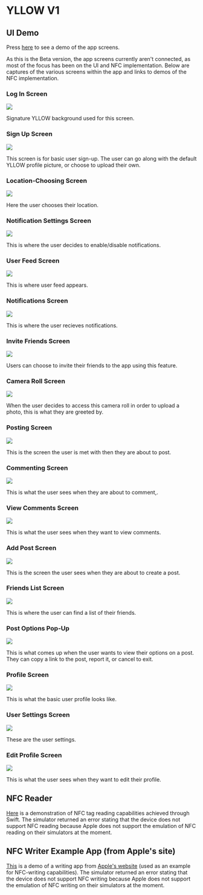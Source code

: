 # YLLOW V1

## UI Demo

Press [here](https://www.youtube.com/watch?v=3a-CfYcUv8g&list=PLuGq_O7Y2F2vyal8hGXL9yvRF8MJySG6m&index=5&ab_channel=YusufMorsi) to see a demo of the app screens.

As this is the Beta version, the app screens currently aren't connected, as most of the focus has been on the UI and NFC implementation. Below are captures of the various screens within the app and links to demos of the NFC implementation.

### Log In Screen
![](images/1.png)

Signature YLLOW background used for this screen.

### Sign Up Screen
![](images/2.png)

This screen is for basic user sign-up. The user can go along with the default YLLOW profile picture, or choose to upload their own.

### Location-Choosing Screen
![](images/3.png)

Here the user chooses their location.

### Notification Settings Screen
![](images/4.png)

This is where the user decides to enable/disable notifications.

### User Feed Screen
![](images/5.png)

This is where user feed appears.

### Notifications Screen
![](images/6.png)

This is where the user recieves notifications.

### Invite Friends Screen
![](images/7.png)

Users can choose to invite their friends to the app using this feature.

### Camera Roll Screen
![](images/8.png)

When the user decides to access this camera roll in order to upload a photo, this is what they are greeted by.

### Posting Screen
![](images/9.png)

This is the screen the user is met with then they are about to post.

### Commenting Screen
![](images/10.png)

This is what the user sees when they are about to comment,.

### View Comments Screen
![](images/11.png)

This is what the user sees when they want to view comments.

### Add Post Screen
![](images/12.png)

This is the screen the user sees when they are about to create a post.

### Friends List Screen
![](images/13.png)

This is where the user can find a list of their friends.

### Post Options Pop-Up
![](images/14.png)

This is what comes up when the user wants to view their options on a post. They can copy a link to the post, report it, or cancel to exit.

### Profile Screen
![](images/15.png)

This is what the basic user profile looks like.

### User Settings Screen
![](images/16.png)

These are the user settings.

### Edit Profile Screen
![](images/17.png)

This is what the user sees when they want to edit their profile.

## NFC Reader
[Here](https://www.youtube.com/watch?v=VLjODNeSnoY&list=PLuGq_O7Y2F2vyal8hGXL9yvRF8MJySG6m&index=3&ab_channel=YusufMorsi) is a demonstration of NFC tag reading capabilities achieved through Swift. The simulator returned an error stating that the device does not support NFC reading because Apple does not support the emulation of NFC reading on their simulators at the moment.





## NFC Writer Example App (from Apple's site)
[This](https://www.youtube.com/watch?v=aGcrWoGwIAU&list=PLuGq_O7Y2F2vyal8hGXL9yvRF8MJySG6m&index=4&ab_channel=YusufMorsi) is a demo of a writing app from [Apple's website](https://developer.apple.com/documentation/corenfc/creating_nfc_tags_from_your_iphone) (used as an example for NFC-writing capabilities). The simulator returned an error stating that the device does not support NFC writing because Apple does not support the emulation of NFC writing on their simulators at the moment.
